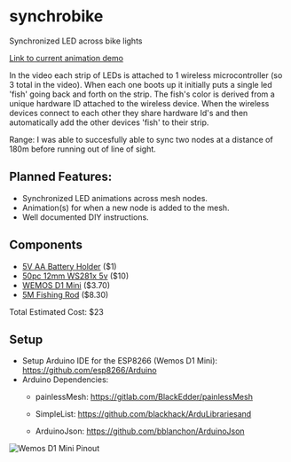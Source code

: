 # synchrobike
Synchronized LED across bike lights

[Link to current animation demo](https://imgur.com/a/bO6bh)

In the video each strip of LEDs is attached to 1 wireless microcontroller (so 3 total in the video). When each one boots up it initially puts a single led 'fish' going back and forth on the strip. The fish's color is derived from a unique hardware ID attached to the wireless device. When the wireless devices connect to each other they share hardware Id's and then automatically add the other devices 'fish' to their strip. 

Range: I was able to succesfully able to sync two nodes at a distance of 180m before running out of line of sight.

## Planned Features:
* Synchronized LED animations across mesh nodes.
* Animation(s) for when a new node is added to the mesh.
* Well documented DIY instructions.

## Components
* [5V AA Battery Holder](https://www.aliexpress.com/item/Plastic-On-Off-Switch-4-x-1-5V-AA-Battery-Case-Holder-w-Cap-Black/32791164112.html?spm=2114.search0104.3.100.25bd57e7QmYioq&ws_ab_test=searchweb0_0,searchweb201602_3_10065_10344_10130_10068_10324_10342_10547_10325_10343_10546_10340_10548_10341_10545_10084_10617_10083_10616_10618_10615_10307_10313_10059_10534_100031_10103_441_10624_442_10623_10622_10621_10620_10142,searchweb201603_1,ppcSwitch_4&algo_expid=12c610c0-542a-4a46-a529-61155310b292-14&algo_pvid=12c610c0-542a-4a46-a529-61155310b292&priceBeautifyAB=2) ($1)
* [50pc 12mm WS281x 5v](https://www.aliexpress.com/item/50-Pcs-string-12mm-WS2811-2811-IC-RGB-LED-Pixels-Module-String-Light-Black-Wire-cable/1854864234.html?spm=2114.search0104.3.2.6a988a44u9URvr&ws_ab_test=searchweb0_0,searchweb201602_3_10065_10344_10130_10068_10324_10342_10547_10325_10343_10546_10340_10548_10341_10545_10084_10617_10083_10616_10618_10615_10307_10313_10059_10534_100031_10103_441_10624_442_10623_10622_10621_10620_10142,searchweb201603_1,ppcSwitch_4&algo_expid=81ef6b16-d8b9-4240-9a2a-7512ddce5816-0&algo_pvid=81ef6b16-d8b9-4240-9a2a-7512ddce5816&priceBeautifyAB=2) ($10)
* [WEMOS D1 Mini](https://wiki.wemos.cc/products:d1:d1_mini) ($3.70)
* [5M Fishing Rod](https://www.aliexpress.com/item/AZJ-Brand-Wholesale-2-1-7-2M-Stream-Fishing-Rod-Glass-Fiber-Telescopic-Fishing-Rod-Ultra/32794897069.html) ($8.30)


Total Estimated Cost: $23

## Setup
* Setup Arduino IDE for the ESP8266 (Wemos D1 Mini):  https://github.com/esp8266/Arduino
* Arduino Dependencies:
   * painlessMesh: https://gitlab.com/BlackEdder/painlessMesh
   
   * SimpleList: https://github.com/blackhack/ArduLibrariesand 

   * ArduinoJson: https://github.com/bblanchon/ArduinoJson 

![Wemos D1 Mini Pinout](https://www.projetsdiy.fr/wp-content/uploads/2016/05/esp8266-wemos-d1-mini-gpio-pins.jpg)
